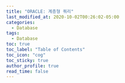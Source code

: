 ```yaml
---
title: "ORACLE: 계층형 쿼리"
last_modified_at: 2020-10-02T00:26:02-05:00
categories:
  - Database
tags:
  - Database
toc: true 
toc_label: "Table of Contents"
toc_icon: "cog"
toc_sticky: true 
author_profile: true 
read_time: false 
---
```


